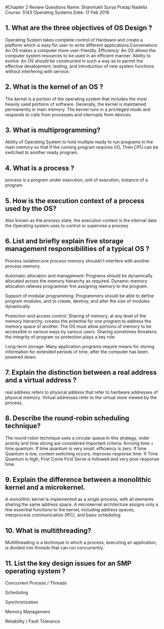 #Chapter 2 Review Questions
Name: Shanmukh Surya Pratap Nadella
Course: 5143 Operating Systems
Date: 17 Feb 2016

## 1. What are the three objectives of OS Design ?
  
 Operating System takes complete control of Hardware and create a platform which is easy for user to write different applications.Convenience: An OS makes a computer more user-friendly.
Efficiency: An OS allows the computer system resources to be used in an efficient manner.
Ability to evolve: An OS should be constructed in such a way as to permit the effective development, testing, and introduction of new system functions without interfering with service.

## 2. What is the kernel of an OS ?

The kernel is a portion of the operating system that includes the most heavily used portions of software. Generally, the kernel is maintained permanently in main memory. The kernel runs in a privileged mode and responds to calls from processes and interrupts from devices.

## 3. What is multiprogramming?

Ability of Operating System to hold multiple ready to run programs in the main memory so that if the running program requires I/O, Then CPU can be switched to another ready program.

## 4. What is a process ?

process is a program under execution, unit of execution, instance of a program

## 5. How is the execution context of a process used by the OS?

Also known as the process state, the execution context is the internal data the Operating system uses to control or supervise a process

## 6. List and briefly explain five storage management responsibilities of a typical OS ?

Process isolation:one process memory shouldn't interfere with another process memory. 

Automatic allocation and management: Programs should be dynamically
allocated across the memory hierarchy as required.  Dynamic memory allocation relieves programmer frm assigning memory to the program.

Support of modular programming: Programmers should be able to define program
modules, and to create, destroy, and alter the size of modules dynamically.

Protection and access control: Sharing of memory, at any level of the memory
hierarchy, creates the potential for one program to address the memory space
of another. The OS must allow portions of memory to be accessible in various ways by
various users. Sharing sometimes threatens the integrity of program so protection plays a key role.

Long-term storage: Many application programs require means for storing
information for extended periods of time, after the computer has been
powered down.

## 7. Explain the distinction between a real address and a virtual address ?
real address refers to physical address that refer to hardware addresses of physical memory.
Virtual addresses refer to the virtual store viewed by the process.

## 8. Describe the round-robin scheduling technique?

The round-robin technique uses a circular queue.In this strategy, order priority and time slicing are considered
Important criteria: Arriving time + time quantum.
If time quantum is very small, efficiency is zero.
If time Quantum is low, context switching occurs, improves response time.
If Time Quantum is high, First Come First Serve is followed and very poor response time.


## 9. Explain the difference between a monolithic kernel and a microkernel.
A monolithic kernel is implemented as a single process, with
all elements sharing the same address space. A microkernel architecture assigns
only a few essential functions to the kernel, including address spaces, interprocess
communication (IPC), and basic scheduling

## 10. What is multithreading?
Multithreading is a technique in which a process, executing an application, is divided into threads that can run concurrently.

## 11. List the key design issues for an SMP operating system ?

Concurrent Process / Threads

Scheduling

Synchronization

Memory Management

Reliability / Fault Tolerance
